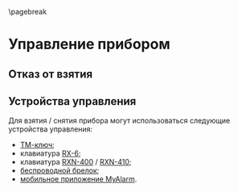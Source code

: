 \pagebreak

# Управление прибором

## Отказ от взятия



## Устройства управления

Для взятия / снятия прибора могут использоваться следующие устройства управления:

* [ТМ-ключ](http://shop.cnord.ru/control-devices/touch-memory-key.html);
* клавиатура [RX-6](http://shop.cnord.ru/control-devices/rx6.html);
* клавиатура [RXN-400](http://shop.cnord.ru/control-devices/rxn400.html) / [RXN-410](http://shop.cnord.ru/control-devices/rxn-410.html);
* [беспроводной брелок](http://shop.cnord.ru/control-devices/sn-brelok.html);
* [мобильное приложение MyAlarm](https://www.cnord.ru/dashboard.html).

